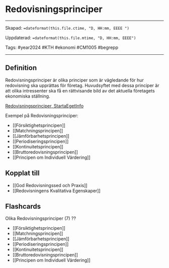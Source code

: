 # Redovisningsprinciper

---
Skapad: `=dateformat(this.file.ctime, "D, HH:mm, EEEE ")`

Uppdaterad: `=dateformat(this.file.mtime, "D, HH:mm, EEEE")`

Tags: #year2024 #KTH #ekonomi #CM1005 #begrepp

---

## Definition

Redovisningsprinciper är olika principer som är vägledande för hur redovisning ska upprättas för företag. Huvudsyftet med dessa principer är att olika intressenter ska få en rättvisande bild av det aktuella företagets ekonomiska ställning.

[Redovisningsprinciper, StartaEgetInfo](https://www.startaegetinfo.se/redovisningsprinciper)

Exempel på Redovisningsprinciper:

- [[Försiktighetsprincipen]]
- [[Matchningsprincipen]]
- [[Jämförbarhetsprincipen]]
- [[Periodiseringsprincipen]]
- [[Kontinuitetsprincipen]]
- [[Bruttoredovisningsprincipen]]
- [[Principen om Individuell Värdering]]

## Kopplat till

- [[God Redovisningssed och Praxis]]
- [[Redovisningens Kvalitativa Egenskaper]]

## Flashcards

Olika Redovisningsprinciper (7)
??
- [[Försiktighetsprincipen]]
- [[Matchningsprincipen]]
- [[Jämförbarhetsprincipen]]
- [[Periodiseringsprincipen]]
- [[Kontinuitetsprincipen]]
- [[Bruttoredovisningsprincipen]]
- [[Principen om Individuell Värdering]]
<!--SR:!2024-02-27,3,190!2024-02-19,13,290-->
